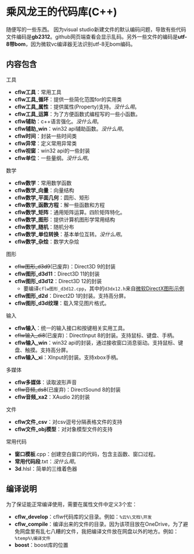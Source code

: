 # 乘风龙王的代码库(C++)
随便写的一些东西。
因为visual studio新建文件的默认编码问题，导致有些代码文件编码是**gb2312**。github网页端查看会显示乱码。另外一些文件的编码是**utf-8带bom**，因为微软vc编译器无法识别utf-8无bom编码。
## 内容包含

工具
* **cflw工具**：常用工具
* **cflw工具_循环**：提供一些简化范围for的实用类
* **cflw工具_属性**：提供属性(Property)支持。*没什么用*。
* **cflw工具_运算**：为了方便函数式编程写的一些小函数。
* **cflw辅助**：c++语言强化。*没什么用*。
* **cflw辅助_win**：win32 api辅助函数。*没什么用*。
* **cflw时间**：封装一些时间类
* **cflw异常**：定义常用异常类
* **cflw视窗**：win32 api的一些封装
* **cflw单位**：一些量纲。*没什么用*。

数学
* **cflw数学**：常用数学函数
* **cflw数学_向量**：向量结构
* **cflw数学_平面几何**：圆形、矩形
* **cflw数学_函数方程**：解一些函数和方程
* **cflw数学_矩阵**：通用矩阵运算。四阶矩阵特化。
* **cflw数学_图形**：提供计算机图形学常用结构
* **cflw数学_随机**：随机分布
* **cflw数学_单位转换**：基本单位互转。*没什么用*。
* **cflw数学_杂烩**：数学大杂烩

图形
* ~~cflw图形_d3d9~~(已废弃)：Direct3D 9的封装
* **cflw图形_d3d11**：Direct3D 11的封装
* **cflw图形_d3d12**：Direct3D 12的封装
	* 要编译`cflw图形_d3d12.cpp`，其中的`d3dx12.h`来自[微软DirectX图形示例](https://github.com/Microsoft/DirectX-Graphics-Samples)
* **cflw图形_d2d**：Direct2D 1的封装。支持高分屏。
* **cflw图形_d3d纹理**：载入常见图片格式。

输入
* **cflw输入**：统一的输入接口和按键相关实用工具。
* ~~cflw输入_di8~~(已废弃)：DirectInput 8的封装。支持鼠标、键盘、手柄。
* **cflw输入_win**：win32 api的封装，通过接收窗口消息驱动。支持鼠标、键盘、触摸。支持高分屏。
* **cflw输入_xi**：XInput的封装。支持xbox手柄。

多媒体
* **cflw多媒体**：读取波形声音
* ~~cflw音频_ds8~~(已废弃)：DirectSound 8的封装
* **cflw音频_xa2**：XAudio 2的封装

文件
* **cflw文件_csv**：对csv逗号分隔表格文件的支持
* **cflw文件_obj模型**：对对象模型文件的支持

常用代码
* **窗口模板**.cpp：创建空白窗口的代码，包含主函数、窗口过程。
* **常用代码段**.txt：*没什么用*。
* **3d**.hlsl：简单的三维着色器

## 编译说明
为了保证能正常编译使用，需要在属性文件中定义3个宏：
* **cflw_develop**：cflw代码库的父目录。例如：`%云%\文档\开发`
* **cflw_compile**：编译出来的文件的目录。因为该项目放在OneDrive，为了避免网盘里有乱七八糟的文件，我把编译文件放在网盘以外的地方。例如：`%temp%\编译文件`
* **boost**：boost库的位置